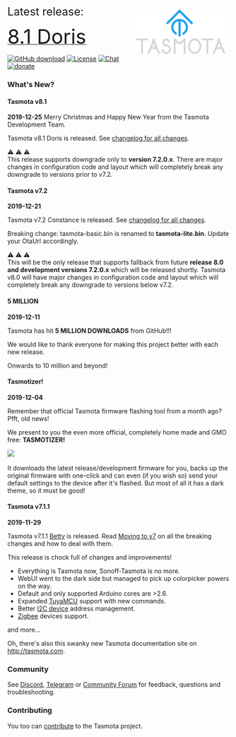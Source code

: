 
<img style="margin: 10px 10px; float:right; width:40%" src="_media/frontlogob.svg" alt="Tasmota Logo"></img>

<!-- <img src="https://user-images.githubusercontent.com/5904370/55973675-661c1400-5c86-11e9-8453-0082bfcd61b6.png" width="200" align="right"> </img> -->
<span style="font-size:25px">Latest release:</span>

<a href="https://github.com/arendst/Tasmota/releases/tag/v8.1"><span style="font-size:45px;">8.1 Doris</span></a>

<!-- <img src="https://user-images.githubusercontent.com/5904370/55974399-d4ada180-5c87-11e9-99cc-316220bf5e95.png" align="right" width=200></img> -->

[![GitHub download](https://img.shields.io/github/downloads/arendst/Tasmota/total.svg?style=flat-square&color=green)](https://github.com/arendst/Tasmota/releases/latest)
[![License](https://img.shields.io/github/license/arendst/Tasmota.svg?style=flat-square)](https://github.com/arendst/Tasmota/blob/development/LICENSE.txt)
[![Chat](https://img.shields.io/discord/479389167382691863.svg?style=flat-square&color=blueviolet)](https://discord.gg/Ks2Kzd4)
[![donate](https://img.shields.io/badge/donate-PayPal-blue.svg?style=flat-square)](https://paypal.me/tasmota)


### What's New?

<!-- tabs:start -->

#### **Tasmota v8.1**
**2019-12-25**
Merry Christmas and Happy New Year from the Tasmota Development Team.

Tasmota v8.1 Doris is released. See [changelog for all changes](changelog-8.1).

:warning: :warning: :warning:    
This release supports downgrade only to **version 7.2.0.x**. There are major changes in configuration code and layout which will completely break any downgrade to versions prior to v7.2. 

#### **Tasmota v7.2**
**2019-12-21**

Tasmota v7.2 Constance is released. See [changelog for all changes](changelog-7.2).

Breaking change: tasmota-basic.bin is renamed to **tasmota-lite.bin**. Update your OtaUrl accordingly.

:warning: :warning: :warning:    
This will be the only release that supports fallback from future **release 8.0 and development versions 7.2.0.x** which will be released shortly. Tasmota v8.0 will have major changes in configuration code and layout which will completely break any downgrade to versions below v7.2. 

#### **5 MILLION**
**2019-12-11**

Tasmota has hit **5 MILLION DOWNLOADS** from GitHub!!! 

We would like to thank everyone for making this project better with each new release. 

Onwards to 10 million and beyond!

#### **Tasmotizer!**
**2019-12-04**

Remember that official Tasmota firmware flashing tool from a month ago? Pfft, old news! 

We present to you the even more official, completely home made and GMO free: **TASMOTIZER!**

[<img src="https://user-images.githubusercontent.com/11555742/69891714-ec14ca00-12fe-11ea-9140-92842fa1bff9.jpg" width=300></img>](https://github.com/tasmota/tasmotizer) 

It downloads the latest release/development firmware for you, backs up the original firmware with one-click and can even (if you wish so) send your default settings to the device after it's flashed. But most of all it has a dark theme, so it must be good!

#### **Tasmota v7.1.1**
**2019-11-29**

Tasmota v7.1.1 [Betty](https://www.youtube.com/watch?v=9iEoq8qZZK8) is released. Read [Moving to v7](moving-to-v7) on all the breaking changes and how to deal with them.

This release is chock full of changes and improvements! 
* Everything is Tasmota now, Sonoff-Tasmota is no more.
* WebUI went to the dark side but managed to pick up colorpicker powers on the way. 
* Default and only supported Arduino cores are >2.6.
* Expanded [TuyaMCU](TuyaMCU) support with new commands.
* Better [I2C device](I2CDevices) address management.
* [Zigbee](Zigbee) devices support.

and more...

Oh, there's also this swanky new Tasmota documentation site on http://tasmota.com.
 
<!-- tabs:end -->

### Community
See [Discord](https://discord.gg/Ks2Kzd4), [Telegram](https://t.me/tasmota) or [Community Forum](https://groups.google.com/d/forum/sonoffusers) for feedback, questions and troubleshooting.

### Contributing
You too can [contribute](Contributing) to the Tasmota project.
